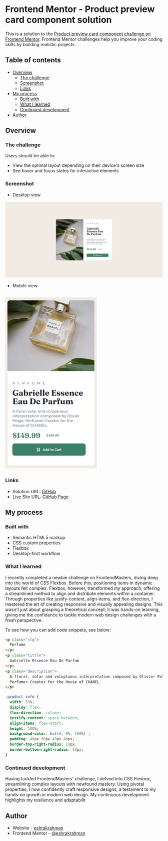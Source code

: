 # Frontend Mentor - Product preview card component solution

This is a solution to the [Product preview card component challenge on Frontend Mentor](https://www.frontendmentor.io/challenges/product-preview-card-component-GO7UmttRfa). Frontend Mentor challenges help you improve your coding skills by building realistic projects. 

## Table of contents

- [Overview](#overview)
  - [The challenge](#the-challenge)
  - [Screenshot](#screenshot)
  - [Links](#links)
- [My process](#my-process)
  - [Built with](#built-with)
  - [What I learned](#what-i-learned)
  - [Continued development](#continued-development)
- [Author](#author)


## Overview

### The challenge

Users should be able to:

- View the optimal layout depending on their device's screen size
- See hover and focus states for interactive elements

### Screenshot
- Desktop view

![](./screenshoots/desktop_view.png)
- Mobile view

![](./screenshoots/screencapture-localhost-63342-fourth-project-index-html-2023-10-04-20_41_23.png)
- 


### Links

- Solution URL: [GitHub](https://github.com/EshrakRahman/Frontend-Mentor---Product-preview-card-component)
- Live Site URL: [GitHub Page](https://eshrakrahman.github.io/Frontend-Mentor---Product-preview-card-component/)

## My process

### Built with

- Semantic HTML5 markup
- CSS custom properties
- Flexbox
- Desktop-first workflow


### What I learned

I recently completed a newbie challenge on FrontendMasters, diving deep into the world of CSS Flexbox. Before this, positioning items in dynamic layouts felt complex. Flexbox, however, transformed my approach, offering a streamlined method to align and distribute elements within a container. Through properties like justify-content, align-items, and flex-direction, I mastered the art of creating responsive and visually appealing designs. This wasn't just about grasping a theoretical concept; it was hands-on learning, giving me the confidence to tackle modern web design challenges with a fresh perspective.

To see how you can add code snippets, see below:

```html
<p class="ctg">
  Perfume
</p>
<p class="tittle">
  Gabrielle Essence Eau De Parfum
</p>
<p class="description">
  A floral, solar and voluptuous interpretation composed by Olivier Polge,
  Perfumer-Creator for the House of CHANEL.
</p>
```
```css
.product-info {
  width: 50%;
  display: flex;
  flex-direction: column;
  justify-content: space-between;
  align-items: flex-start;
  height: 100%;
  background-color: hsl(0, 0%, 100%) ;
  padding: 40px 30px 40px 40px;
  border-top-right-radius: 10px;
  border-bottom-right-radius: 10px;
}
```

### Continued development

Having tackled FrontendMasters' challenge, I delved into CSS Flexbox, streamlining complex layouts with newfound mastery. Using pivotal properties, I now confidently craft responsive designs, a testament to my hands-on growth in modern web design. My continuous development highlights my resilience and adaptabilit

## Author

- Website - [eshrakrahman](https://github.com/EshrakRahman)
- Frontend Mentor - [@eshrakrahman](https://www.frontendmentor.io/profile/eshrakrahman)


